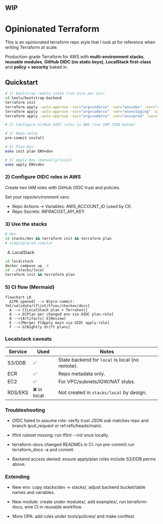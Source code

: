 ## WIP

# Opinionated Terraform

This is an opinionated terraform repo style that I look at for reference when writing Terraform at scale. 

Production-grade Terraform for AWS with **multi-environment stacks**, **reusable modules**, **GitHub OIDC (no static keys)**, **LocalStack first-class** and **policy + security** baked in.

## Quickstart

```bash
# 1) Bootstrap remote state (run once per env)
cd tools/bootstrap-backend
terraform init
terraform apply -auto-approve -var="org=coderco" -var="env=dev" -var="region=eu-west-2"
terraform apply -auto-approve -var="org=coderco" -var="env=staging" -var="region=eu-west-2"
terraform apply -auto-approve -var="org=coderco" -var="env=prod" -var="region=eu-west-2"

# 2) Configure GitHub OIDC roles in AWS (see IAM JSON below)

# 3) Repo setup
pre-commit install

# 4) Plan Dev
make init plan ENV=dev

# 5) Apply Dev (manually/local)
make apply ENV=dev
```

### 2) Configure OIDC roles in AWS

Create two IAM roles with GitHub OIDC trust and policies. 

Set your repo/environment vars:

- Repo Actions → Variables: AWS_ACCOUNT_ID (used by CI).
- Repo Secrets: INFRACOST_API_KEY.

### 3) Use the stacks

```bash
# dev
cd stacks/dev && terraform init && terraform plan
# staging/prod similar
```

4) LocalStack

```bash
cd localstack
docker compose up -d
cd ../stacks/local
terraform init && terraform plan
```

### 5) CI flow (Mermaid)

```mermaid
flowchart LR
  A[PR opened] --> B[pre-commit: fmt/validate/tflint/tfsec/checkov/docs]
  A --> C[LocalStack plan + Terratest]
  A --> D[Plan per changed env via OIDC plan-role]
  D -->|Artifacts| E[Review]
  E -->|Merge| F[Apply main via OIDC apply-role]
  F --> G[Nightly drift plans]

```

### Localstack caveats

| Service | Used       | Notes                                           |
| ------- | ---------- | ----------------------------------------------- |
| S3/DDB  | ✅          | State backend for `local` is local (no remote). |
| ECR     | ✅          | Repo metadata only.                             |
| EC2     | ✅          | For VPC/subnets/IGW/NAT stubs.                  |
| RDS/EKS | ❌ in local | Not created in `stacks/local` by design.        |

### Troubleshooting

- OIDC failed to assume role: verify trust JSON sub matches repo and branch (pull_request or ref:refs/heads/main).

- tflint ruleset missing: run tflint --init once locally.

- terraform-docs changed READMEs in CI: run pre-commit run terraform_docs -a and commit.

- Backend access denied: ensure apply/plan roles include S3/DDB perms above.

### Extending

- New env: copy stacks/dev → stacks/<env>, adjust backend bucket/table names and variables.

- New module: create under modules/<name>, add examples/, run terraform-docs, wire CI in reusable workflow.

- More OPA: add rules under tools/policies/ and make conftest.

